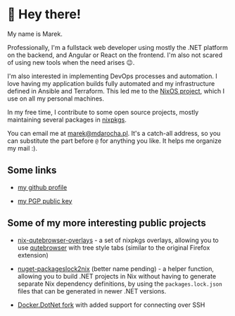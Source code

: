 # :wave: Hey there!

My name is Marek.

Professionally, I'm a fullstack web developer using mostly the .NET platform
on the backend, and Angular or React on the frontend. I'm also not scared of using
new tools when the need arises :wink:.

I'm also interested in implementing DevOps processes and automation. I love
having my application builds fully automated and my infrastructure defined in
Ansible and Terraform. This led me to the [NixOS project](https://nixos.org/),
which I use on all my personal machines.

In my free time, I contribute to some open source projects, mostly maintaining
several packages in [nixpkgs](https://github.com/NixOS/nixpkgs).

You can email me at [marek@mdarocha.pl](mailto:marek@mdarocha.pl). It's a catch-all address,
so you can substitute the part before `@` for anything you like. It helps me organize my mail :).

## Some links

- [my github profile](https://github.com/mdarocha)

- [my PGP public key](https://mdarocha.pl/my-pgp.key)

## Some of my more interesting public projects

- [nix-qutebrowser-overlays](https://github.com/mdarocha/nix-qutebrowser-overlays) -
  a set of nixpkgs overlays, allowing you to use
  [qutebrowser](https://github.com/qutebrowser/qutebrowser) with tree style
  tabs (similar to the original Firefox extension)

- [nuget-packageslock2nix](https://github.com/mdarocha/nuget-packageslock2nix) (better name pending) -
  a helper function, allowing you to build .NET projects in Nix without having to generate
  separate Nix dependency definitions, by using the `packages.lock.json` files that can be
  generated in newer .NET versions.

- [Docker.DotNet fork](https://github.com/TrapTech/Docker.DotNet) with added support for connecting over SSH

